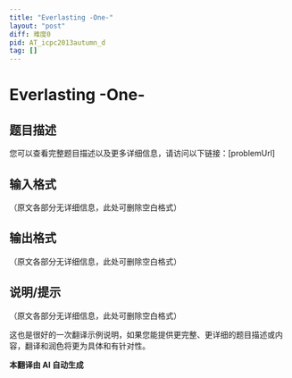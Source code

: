 ```yaml
---
title: "Everlasting -One-"
layout: "post"
diff: 难度0
pid: AT_icpc2013autumn_d
tag: []
---
```


# Everlasting -One-

## 题目描述

您可以查看完整题目描述以及更多详细信息，请访问以下链接：[problemUrl]

## 输入格式

（原文各部分无详细信息，此处可删除空白格式）

## 输出格式

（原文各部分无详细信息，此处可删除空白格式）

## 说明/提示

（原文各部分无详细信息，此处可删除空白格式）

这也是很好的一次翻译示例说明，如果您能提供更完整、更详细的题目描述或内容，翻译和润色将更为具体和有针对性。

 **本翻译由 AI 自动生成**

